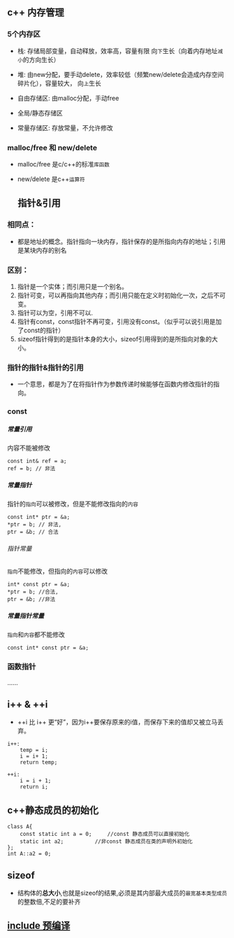 ## c++ 内存管理
### 5个内存区
* 栈: 
  存储局部变量，自动释放，效率高，容量有限
  向`下`生长（向着内存地址`减小`的方向生长）

* 堆: 
  由new分配，要手动delete，效率较低（频繁new/delete会造成内存空间碎片化），容量较大，
  向`上`生长

* 自由存储区: 
  由malloc分配，手动free

* 全局/静态存储区


* 常量存储区: 
  存放常量，不允许修改

### malloc/free 和 new/delete 
* malloc/free 是c/c++的标准`库函数`
* new/delete 是c++`运算符`
  ​	

  ## 指针&引用	
### 相同点：
* 都是地址的概念。指针指向一块内存，指针保存的是所指向内存的地址；引用是某块内存的别名

### 区别：
1. 指针是一个实体；而引用只是一个别名。
2. 指针可变，可以再指向其他内存；而引用只能在定义时初始化一次，之后不可变。
3. 指针可以为空，引用不可以.
4. 指针有const，const指针不再可变，引用没有const。（似乎可以说引用是加了const的指针）
5. sizeof指针得到的是指针本身的大小，sizeof引用得到的是所指向对象的大小。

### 指针的指针&指针的引用
* 一个意思，都是为了在将指针作为参数传递时候能够在函数内修改指针的指向。

### const
##### 常量引用
内容不能被修改
```
const int& ref = a;  
ref = b; // 非法
```

##### 常量指针
指针的`指向`可以被修改，但是不能修改指向的`内容`
```
const int* ptr = &a;  
*ptr = b; // 非法, 
ptr = &b; // 合法
```

###### 指针常量
`指向`不能修改，但指向的`内容`可以修改
```
int* const ptr = &a; 
*ptr = b; //合法, 
ptr = &b; //非法
```

##### 常量指针常量
`指向`和`内容`都不能修改
```
const int* const ptr = &a; 
```

### 函数指针
......


## i++ & ++i
* ++i 比 i++ 更“好”，因为i++要保存原来的i值，而保存下来的值却又被立马丢弃。
```
i++:				
	temp = i;							
	i = i+ 1;			
	return temp; 

++i: 
	i = i + 1;
	return i;
```


## c++静态成员的初始化
```
class A{
	const static int a = 0;		//const 静态成员可以直接初始化
	static int a2;			//非const 静态成员在类的声明外初始化
};
int A::a2 = 0;
```

## sizeof 
* 结构体的**总大小**,也就是sizeof的结果,必须是其内部最大成员的`最宽基本类型成员`的整数倍,不足的要补齐	

## [include 预编译]( http://ticktick.blog.51cto.com/823160/596179/ ) 

